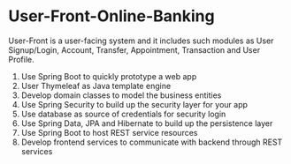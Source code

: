 # User-Front-Online-Banking
User-Front is a user-facing system and it includes such modules as User Signup/Login, Account, Transfer, Appointment, Transaction and User Profile. 

1. Use Spring Boot to quickly prototype a web app
2. User Thymeleaf as Java template engine
3. Develop domain classes to model the business entities
4. Use Spring Security to build up the security layer for your app
5. Use database as source of credentials for security login
6. Use Spring Data, JPA and Hibernate to build up the persistence layer
7. Use Spring Boot to host REST service resources
8. Develop frontend services to communicate with backend through REST services
